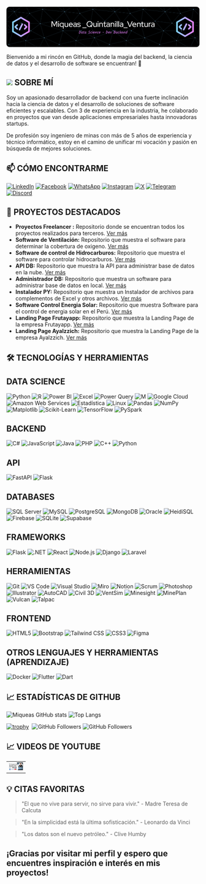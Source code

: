 
![Banner de Miqueas](github-header.png)

Bienvenido a mi rincón en GitHub, donde la magia del backend, la ciencia de datos y el desarrollo de software se encuentran! 🚀

##  <img src="https://media.giphy.com/media/v1.Y2lkPTc5MGI3NjExM3I3Mml5eWh0Zm40NGo4ODdhNjAyMTZncG0zNDBjZXpheWsydjljbCZlcD12MV9pbnRlcm5hbF9naWZfYnlfaWQmY3Q9cw/ahVlmHJzTMxygUxUou/giphy.gif" width="30"/>  SOBRE MÍ

Soy un apasionado desarrollador de backend con una fuerte inclinación hacia la ciencia de datos y el desarrollo de soluciones de software eficientes y escalables. Con 3 de experiencia en la industria, he colaborado en proyectos que van desde aplicaciones empresariales hasta innovadoras startups.

De profesión soy ingeniero de minas con más de 5 años de experiencia y técnico informático, estoy en el camino de unificar mi vocación y pasión en búsqueda de mejores soluciones.

## 📫 CÓMO ENCONTRARME

[![LinkedIn](https://img.shields.io/badge/linkedin-%230077B5.svg?style=for-the-badge&logo=linkedin&logoColor=white)](https://www.linkedin.com/in/mqv/)  [![Facebook](https://img.shields.io/badge/Facebook-%231877F2.svg?style=for-the-badge&logo=Facebook&logoColor=white)](https://web.facebook.com/Miqueas.Quintanilla)  [![WhatsApp](https://img.shields.io/badge/WhatsApp-25D366?style=for-the-badge&logo=whatsapp&logoColor=white)]( https://w.app/Miqueas)   [![Instagram](https://img.shields.io/badge/Instagram-%23E4405F.svg?style=for-the-badge&logo=Instagram&logoColor=white)](https://www.instagram.com/miqueasquintanilla/)  [![X](https://img.shields.io/badge/X-%23000000.svg?style=for-the-badge&logo=X&logoColor=white)](https://twitter.com/MiCkYMattheus)  [![Telegram](https://img.shields.io/badge/Telegram-2CA5E0?style=for-the-badge&logo=telegram&logoColor=white)](https://t.me/Miqui7)  [![Discord](https://img.shields.io/badge/Discord-%235865F2.svg?style=for-the-badge&logo=discord&logoColor=white)](https://discordapp.com/users/1010018201339445389)

## 🌟 PROYECTOS DESTACADOS

- **Proyectos Freelancer :** Repositorio donde se encuentran todos los proyectos realizados para terceros. [Ver más](https://github.com/Miqueas7/Repositorio-Freelancer)
- **Software de Ventilación:** Repositorio que muestra el software para determinar la cobertura de oxigeno. [Ver más](https://github.com/Miqueas7/Cobertura_de_Oxigeno)
- **Software de control de Hidrocarburos:** Repositorio que muestra el software para controlar hidrocarburos. [Ver más](https://github.com/Miqueas7/Cobertura_de_Oxigeno)
- **API DB:** Repositorio que muestra la API para administrar base de datos en la nube. [Ver más](https://github.com/Miqueas7/API-DB)
- **Administrador DB:** Repositorio que muestra un software para administrar base de datos en local. [Ver más](https://github.com/Miqueas7/Administrador_Bases_datos)
- **Instalador PY:** Repositorio que muestra un Instalador de archivos para complementos de Excel y otros archivos. [Ver más](https://github.com/Miqueas7/Instalador-Py)
- **Software Control Energia Solar:** Repositorio que muestra Software para el control de energia solar en el Perú. [Ver más](https://github.com/Miqueas7/Solar_Pro)
- **Landing Page Frutayapp:** Repositorio que muestra la Landing Page de la empresa Frutayapp. [Ver más](https://github.com/Miqueas7/frutayapp-landing-main)
- **Landing Page Ayalzzich:** Repositorio que muestra la Landing Page de la empresa Ayalzzich. [Ver más](https://github.com/Miqueas7/ayalzzich-landing-main)

## 🛠️ TECNOLOGÍAS Y HERRAMIENTAS

## DATA SCIENCE
![Python](https://img.shields.io/badge/Python-%233776AB.svg?style=for-the-badge&logo=python&logoColor=white)
![R](https://img.shields.io/badge/R-%23276DC3.svg?style=for-the-badge&logo=r&logoColor=white)
![Power BI](https://img.shields.io/badge/Power_BI-F2C811?style=for-the-badge&logo=power-bi&logoColor=black)
![Excel](https://img.shields.io/badge/Excel-%23217346.svg?style=for-the-badge&logo=microsoft-excel&logoColor=white)
![Power Query](https://img.shields.io/badge/Power_Query-%23316192.svg?style=for-the-badge&logo=powerbi&logoColor=white)
![M](https://img.shields.io/badge/M-%2300A4E4.svg?style=for-the-badge&logo=Power%20BI&logoColor=white)
![Google Cloud](https://img.shields.io/badge/Google_Cloud-%234285F4.svg?style=for-the-badge&logo=google-cloud&logoColor=white)
![Amazon Web Services](https://img.shields.io/badge/AWS-%23232F3E.svg?style=for-the-badge&logo=amazon-aws&logoColor=white)
![Estadística](https://img.shields.io/badge/Estadística-%2312100E.svg?style=for-the-badge)
![Linux](https://img.shields.io/badge/Linux-FCC624?style=for-the-badge&logo=linux&logoColor=black)
![Pandas](https://img.shields.io/badge/Pandas-%23150458.svg?style=for-the-badge&logo=pandas&logoColor=white)
![NumPy](https://img.shields.io/badge/NumPy-%23013243.svg?style=for-the-badge&logo=numpy&logoColor=white)
![Matplotlib](https://img.shields.io/badge/Matplotlib-%23007ACC.svg?style=for-the-badge&logo=matplotlib&logoColor=white)
![Scikit-Learn](https://img.shields.io/badge/Scikit_Learn-%23F7931E.svg?style=for-the-badge&logo=scikit-learn&logoColor=white)
![TensorFlow](https://img.shields.io/badge/TensorFlow-%23FF6F00.svg?style=for-the-badge&logo=TensorFlow&logoColor=white)
![PySpark](https://img.shields.io/badge/PySpark-%23E25A1C.svg?style=for-the-badge&logo=apache-spark&logoColor=white)


## BACKEND
![C#](https://img.shields.io/badge/C%23-%239146FF.svg?style=for-the-badge&logo=c-sharp&logoColor=white)
![JavaScript](https://img.shields.io/badge/JavaScript-%23F7DF1E.svg?style=for-the-badge&logo=javascript&logoColor=black)
![Java](https://img.shields.io/badge/Java-%23ED8B00.svg?style=for-the-badge&logo=java&logoColor=white)
![PHP](https://img.shields.io/badge/PHP-%23777BB4.svg?style=for-the-badge&logo=php&logoColor=white)
![C++](https://img.shields.io/badge/C++-%2300599C.svg?style=for-the-badge&logo=c%2B%2B&logoColor=white)
![Python](https://img.shields.io/badge/Python-%233776AB.svg?style=for-the-badge&logo=python&logoColor=white)


## API
![FastAPI](https://img.shields.io/badge/FastAPI-%2300D7A7.svg?style=for-the-badge&logo=fastapi&logoColor=white)
![Flask](https://img.shields.io/badge/Flask-%23000.svg?style=for-the-badge&logo=flask&logoColor=white)

## DATABASES
![SQL Server](https://img.shields.io/badge/SQL_Server-%23CC2927.svg?style=for-the-badge&logo=microsoft-sql-server&logoColor=white)
![MySQL](https://img.shields.io/badge/MySQL-%2300f.svg?style=for-the-badge&logo=mysql&logoColor=white)
![PostgreSQL](https://img.shields.io/badge/PostgreSQL-%23316192.svg?style=for-the-badge&logo=postgresql&logoColor=white)
![MongoDB](https://img.shields.io/badge/MongoDB-%234ea94b.svg?style=for-the-badge&logo=mongodb&logoColor=white)
![Oracle](https://img.shields.io/badge/Oracle-%23F00000.svg?style=for-the-badge&logo=oracle&logoColor=white)
![HeidiSQL](https://img.shields.io/badge/HeidiSQL-%230096D8.svg?style=for-the-badge&logo=heidisql&logoColor=white)
![Firebase](https://img.shields.io/badge/Firebase-%23FFCA28.svg?style=for-the-badge&logo=firebase&logoColor=black)
![SQLite](https://img.shields.io/badge/SQLite-%2307405e.svg?style=for-the-badge&logo=sqlite&logoColor=white)
![Supabase](https://img.shields.io/badge/Supabase-3ECF8E?style=for-the-badge&logo=supabase&logoColor=white)

## FRAMEWORKS
![Flask](https://img.shields.io/badge/Flask-%23000.svg?style=for-the-badge&logo=flask&logoColor=white)
![.NET](https://img.shields.io/badge/.NET-%23512BD4.svg?style=for-the-badge&logo=.net&logoColor=white)
![React](https://img.shields.io/badge/React-%2320232a.svg?style=for-the-badge&logo=react&logoColor=%2361DAFB)
![Node.js](https://img.shields.io/badge/Node.js-%2343853D.svg?style=for-the-badge&logo=node.js&logoColor=white)
![Django](https://img.shields.io/badge/Django-%23092E20.svg?style=for-the-badge&logo=django&logoColor=white)
![Laravel](https://img.shields.io/badge/Laravel-%23FF2D20.svg?style=for-the-badge&logo=laravel&logoColor=white)

## HERRAMIENTAS
![Git](https://img.shields.io/badge/Git-%23F05032.svg?style=for-the-badge&logo=git&logoColor=white)
![VS Code](https://img.shields.io/badge/VS_Code-%23007ACC.svg?style=for-the-badge&logo=visual-studio-code&logoColor=white)
![Visual Studio](https://img.shields.io/badge/Visual_Studio-%235C2D91.svg?style=for-the-badge&logo=visual-studio&logoColor=white)
![Miro](https://img.shields.io/badge/Miro-%23005BC4.svg?style=for-the-badge&logo=miro&logoColor=white)
![Notion](https://img.shields.io/badge/Notion-%23000000.svg?style=for-the-badge&logo=notion&logoColor=white)
![Scrum](https://img.shields.io/badge/Scrum-%230072b5.svg?style=for-the-badge&logo=scrum&logoColor=white)
![Photoshop](https://img.shields.io/badge/Photoshop-%2331A8FF.svg?style=for-the-badge&logo=adobe-photoshop&logoColor=white)
![Illustrator](https://img.shields.io/badge/Illustrator-%23FF9A00.svg?style=for-the-badge&logo=adobe-illustrator&logoColor=white)
![AutoCAD](https://img.shields.io/badge/AutoCAD-%23205BA4.svg?style=for-the-badge&logo=autocad&logoColor=white)
![Civil 3D](https://img.shields.io/badge/Civil_3D-%23205BA4.svg?style=for-the-badge&logo=autodesk&logoColor=white)
![VentSim](https://img.shields.io/badge/VentSim-%23424242.svg?style=for-the-badge)
![Minesight](https://img.shields.io/badge/Minesight-%23004d7b.svg?style=for-the-badge)
![MinePlan](https://img.shields.io/badge/MinePlan-%23333333.svg?style=for-the-badge)
![Vulcan](https://img.shields.io/badge/Vulcan-%2343853D.svg?style=for-the-badge)
![Talpac](https://img.shields.io/badge/Talpac-%2361648C.svg?style=for-the-badge)

## FRONTEND
![HTML5](https://img.shields.io/badge/HTML5-%23E34F26.svg?style=for-the-badge&logo=html5&logoColor=white)
![Bootstrap](https://img.shields.io/badge/Bootstrap-%23563D7C.svg?style=for-the-badge&logo=bootstrap&logoColor=white)
![Tailwind CSS](https://img.shields.io/badge/Tailwind_CSS-%231a202c.svg?style=for-the-badge&logo=tailwind-css&logoColor=white)
![CSS3](https://img.shields.io/badge/CSS3-%231572B6.svg?style=for-the-badge&logo=css3&logoColor=white)
![Figma](https://img.shields.io/badge/Figma-%23F24E1E.svg?style=for-the-badge&logo=figma&logoColor=white)

## OTROS LENGUAJES Y HERRAMIENTAS (APRENDIZAJE)
![Docker](https://img.shields.io/badge/Docker-%230db7ed.svg?style=for-the-badge&logo=docker&logoColor=white)
![Flutter](https://img.shields.io/badge/Flutter-%2302569B.svg?style=for-the-badge&logo=flutter&logoColor=white)
![Dart](https://img.shields.io/badge/Dart-%230175C2.svg?style=for-the-badge&logo=dart&logoColor=white)



## 📈 ESTADÍSTICAS DE GITHUB
![Miqueas GitHub stats](https://github-readme-stats.vercel.app/api?username=Miqueas7&show_icons=true&theme=dark) ![Top Langs](https://github-readme-stats.vercel.app/api/top-langs/?username=Miqueas7&layout=compact&theme=dark)


[![trophy](https://github-profile-trophy.vercel.app/?username=Miqueas7&theme=onedark)](https://github.com/ryo-ma/github-profile-trophy) <img src="https://komarev.com/ghpvc/?username=Miqueas7&style=flat-square&color=blue" alt=""/>   ![GitHub Followers](https://img.shields.io/github/followers/Miqueas7?style=social)  ![GitHub Followers](https://img.shields.io/github/stars/Miqueas7?style=social)

## 📈 VIDEOS DE YOUTUBE
<table style="width:10%">
  <tr>
    <td>
      <a href="https://www.youtube.com/watch?v=CKB7C3x_NH4&t=17s&ab_channel=SergioAlejandroCampos-EXCELeINFO">
        <img src="Workshop.jpg" alt="Video Thumbnail">
      </a>
    </td>
  </tr>
</table>

## 💡 CITAS FAVORITAS
> "El que no vive para servir, no sirve para vivir." - Madre Teresa de Calcuta

> "En la simplicidad está la última sofisticación." - Leonardo da Vinci

> "Los datos son el nuevo petróleo." - Clive Humby

## ¡Gracias por visitar mi perfil y espero que encuentres inspiración e interés en mis proyectos!
